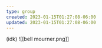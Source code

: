 ```yaml
---
type: group
created: 2023-01-15T01:27:08-06:00
updated: 2023-01-15T01:27:08-06:00
---
```

(idk)
![[bell mourner.png]]